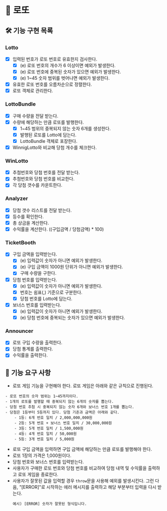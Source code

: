 # 🎰 로또

## 🛠️ 기능 구현 목록

### Lotto

- [x] 입력된 번호가 로또 번호로 유효한지 검사한다.
  - [x] (e) 로또 번호의 개수가 6 이상이면 예외가 발생한다.
  - [x] (e) 로또 번호에 중복된 숫자가 있으면 예외가 발생한다.
  - [x] (e) 1~45 숫자 범위를 벗어나면 예외가 발생한다.
- [x] 유효한 로또 번호를 오름차순으로 정렬한다.
- [x] 로또 객체로 관리한다.

### LottoBundle

- [x] 구매 수량을 전달 받는다.
- [x] 수량에 해당하는 만큼 로또를 발행한다.
  - [x] 1~45 범위의 중복되지 않는 숫자 6개를 생성한다.
  - [x] 발행된 로또를 Lotto에 담는다.
  - [x] LottoBundle 객체로 포장한다.
- [x] WinnigLotto와 비교해 당첨 개수를 체크한다.

### WinLotto

- [x] 추첨번호와 당첨 번호를 전달 받는다.
- [x] 추첨번호와 당첨 번호를 비교한다.
- [x] 각 당첨 갯수를 카운트한다.

### Analyzer

- [x] 당첨 갯수 리스트를 전달 받는다.
- [x] 등수를 확인한다.
- [x] 총 상금을 계산한다.
- [x] 수익률을 계산한다. ((구입금액 / 당첨금액) \* 100)

### TicketBooth

- [x] 구입 금액을 입력받는다.
  - [x] (e) 입력값이 숫자가 아니면 예외가 발생한다.
  - [x] (e) 구입 금액이 1000원 단위가 아니면 예외가 발생한다.
  - [x] 구매 수량을 구한다.
- [x] 당첨 번호를 입력받는다.
  - [x] (e) 입력값이 숫자가 아니면 예외가 발생한다.
  - [x] 번호는 쉼표(,) 기준으로 구분한다.
  - [x] 당첨 번호를 Lotto에 담는다.
- [x] 보너스 번호를 입력받는다.
  - [x] (e) 입력값이 숫자가 아니면 예외가 발생한다.
  - [x] (e) 당첨 번호에 중복되는 숫자가 있으면 예외가 발생한다.

### Announcer

- [x] 로또 구입 수량을 출력한다.
- [x] 당첨 통계를 출력한다.
- [x] 수익률을 출력한다.

## 🚀 기능 요구 사항

- 로또 게임 기능을 구현해야 한다. 로또 게임은 아래와 같은 규칙으로 진행된다.

```
- 로또 번호의 숫자 범위는 1~45까지이다.
- 1개의 로또를 발행할 때 중복되지 않는 6개의 숫자를 뽑는다.
- 당첨 번호 추첨 시 중복되지 않는 숫자 6개와 보너스 번호 1개를 뽑는다.
- 당첨은 1등부터 5등까지 있다. 당첨 기준과 금액은 아래와 같다.
    - 1등: 6개 번호 일치 / 2,000,000,000원
    - 2등: 5개 번호 + 보너스 번호 일치 / 30,000,000원
    - 3등: 5개 번호 일치 / 1,500,000원
    - 4등: 4개 번호 일치 / 50,000원
    - 5등: 3개 번호 일치 / 5,000원
```

- 로또 구입 금액을 입력하면 구입 금액에 해당하는 만큼 로또를 발행해야 한다.
- 로또 1장의 가격은 1,000원이다.
- 당첨 번호와 보너스 번호를 입력받는다.
- 사용자가 구매한 로또 번호와 당첨 번호를 비교하여 당첨 내역 및 수익률을 출력하고 로또 게임을 종료한다.
- 사용자가 잘못된 값을 입력할 경우 `throw`문을 사용해 예외를 발생시킨다. 그런 다음, "[ERROR]"로 시작하는 에러 메시지를 출력하고 해당 부분부터 입력을 다시 받는다.
  ```
  예시) [ERROR] 숫자가 잘못된 형식입니다.
  ```
